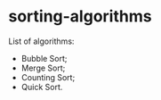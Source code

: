 # sorting-algorithms
List of algorithms:
 - Bubble Sort;
 - Merge Sort;
 - Counting Sort;
 - Quick Sort.
